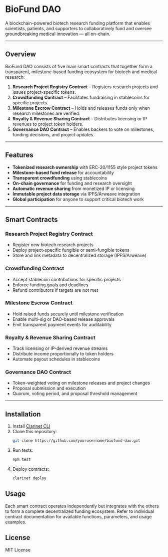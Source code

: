 # BioFund DAO

A blockchain-powered biotech research funding platform that enables scientists, patients, and supporters to collaboratively fund and oversee groundbreaking medical innovation — all on-chain.

---

## Overview

BioFund DAO consists of five main smart contracts that together form a transparent, milestone-based funding ecosystem for biotech and medical research:

1. **Research Project Registry Contract** – Registers research projects and issues project-specific tokens.  
2. **Crowdfunding Contract** – Facilitates fundraising in stablecoins for specific projects.  
3. **Milestone Escrow Contract** – Holds and releases funds only when research milestones are verified.  
4. **Royalty & Revenue Sharing Contract** – Distributes licensing or IP revenues to project token holders.  
5. **Governance DAO Contract** – Enables backers to vote on milestones, funding decisions, and project updates.  

---

## Features

- **Tokenized research ownership** with ERC-20/1155 style project tokens  
- **Milestone-based fund release** for accountability  
- **Transparent crowdfunding** using stablecoins  
- **On-chain governance** for funding and research oversight  
- **Automatic revenue sharing** from monetized IP or licensing  
- **Immutable project data storage** via IPFS/Arweave integration  
- **Global participation** for anyone to support critical biotech work  

---

## Smart Contracts

### Research Project Registry Contract
- Register new biotech research projects  
- Deploy project-specific fungible or semi-fungible tokens  
- Store and link metadata to decentralized storage (IPFS/Arweave)  

### Crowdfunding Contract
- Accept stablecoin contributions for specific projects  
- Enforce funding goals and deadlines  
- Refund contributors if targets are not met  

### Milestone Escrow Contract
- Hold raised funds securely until milestone verification  
- Enable multi-sig or DAO-based release approvals  
- Emit transparent payment events for auditability  

### Royalty & Revenue Sharing Contract
- Track licensing or IP-derived revenue streams  
- Distribute income proportionally to token holders  
- Automate payout schedules in stablecoins  

### Governance DAO Contract
- Token-weighted voting on milestone releases and project changes  
- Proposal submission and execution  
- Quorum, voting period, and proposal threshold management  

---

## Installation

1. Install [Clarinet CLI](https://docs.hiro.so/clarinet/getting-started)  
2. Clone this repository:  
   ```bash
   git clone https://github.com/yourusername/biofund-dao.git
   ```
3. Run tests:
    ```bash
    npm test
    ```
4. Deploy contracts:
    ```bash
    clarinet deploy
    ```

## Usage

Each smart contract operates independently but integrates with the others to form a complete decentralized funding ecosystem.
Refer to individual contract documentation for available functions, parameters, and usage examples.

## License

MIT License